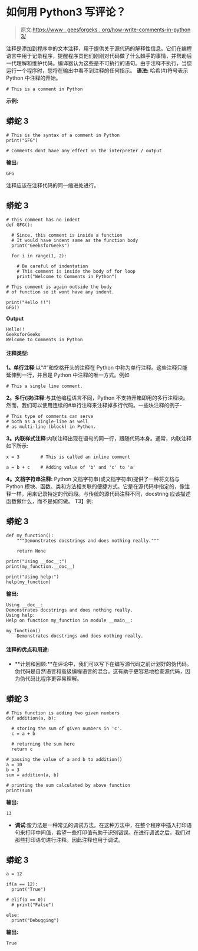 # 如何用 Python3 写评论？

> 原文:[https://www . geesforgeks . org/how-write-comments-in-python 3/](https://www.geeksforgeeks.org/how-to-write-comments-in-python3/)

注释是添加到程序中的文本注释，用于提供关于源代码的解释性信息。它们在编程语言中用于记录程序，提醒程序员他们刚刚对代码做了什么棘手的事情，并帮助后一代理解和维护代码。编译器认为这些是不可执行的语句。由于注释不执行，当您运行一个程序时，您将在输出中看不到注释的任何指示。
**语法:**
哈希(#)符号表示 Python 中注释的开始。

```
# This is a comment in Python
```

**示例:**

## 蟒蛇 3

```
# This is the syntax of a comment in Python
print("GFG")

# Comments dont have any effect on the interpreter / output
```

**输出:**

```
GFG
```

注释应该在注释代码的同一缩进处进行。

## 蟒蛇 3

```
# This comment has no indent
def GFG():

  # Since, this comment is inside a function
  # It would have indent same as the function body
  print("GeeksforGeeks")

  for i in range(1, 2):

    # Be careful of indentation
    # This comment is inside the body of for loop
    print("Welcome to Comments in Python")

# This comment is again outside the body
# of function so it wont have any indent.

print("Hello !!")
GFG()
```

**Output**

```
Hello!!
GeeksforGeeks
Welcome to Comments in Python
```

#### 注释类型:

**1。单行注释**:以“#”和空格开头的注释在 Python 中称为单行注释。这些注释只能延伸到一行，并且是 Python 中注释的唯一方式。例如

```
# This a single line comment.
```

**2。多行(块)注释**:与其他编程语言不同，Python 不支持开箱即用的多行注释块。然而，我们可以使用连续的#单行注释来注释掉多行代码。一些块注释的例子-

```
# This type of comments can serve
# both as a single-line as well
# as multi-line (block) in Python.
```

**3。内联样式注释**:内联注释出现在语句的同一行，跟随代码本身。通常，内联注释如下所示:

```
x = 3        # This is called an inline comment

a = b + c    # Adding value of 'b' and 'c' to 'a'
```

**4。文档字符串注释:** Python 文档字符串(或文档字符串)提供了一种将文档与 Python 模块、函数、类和方法相关联的便捷方式。它是在源代码中指定的，像注释一样，用来记录特定的代码段。与传统的源代码注释不同，docstring 应该描述函数做什么，而不是如何做。
T3】例:

## 蟒蛇 3

```
def my_function():
    """Demonstrates docstrings and does nothing really."""

    return None

print("Using __doc__:")
print(my_function.__doc__)

print("Using help:")
help(my_function)
```

**输出:**

```
Using __doc__:
Demonstrates docstrings and does nothing really.
Using help:
Help on function my_function in module __main__:

my_function()
    Demonstrates docstrings and does nothing really.
```

#### 注释的优点和用途:

*   **计划和回顾:**在评论中，我们可以写下在编写源代码之前计划好的伪代码。伪代码是自然语言和高级编程语言的混合。这有助于更容易地检查源代码，因为伪代码比程序更容易理解。

## 蟒蛇 3

```
# This function is adding two given numbers
def addition(a, b):

  # storing the sum of given numbers in 'c'.
  c = a + b

  # returning the sum here
  return c

# passing the value of a and b to addition()
a = 10
b = 3
sum = addition(a, b)

# printing the sum calculated by above function
print(sum)
```

**输出:**

```
13
```

*   **调试**:蛮力法是一种常见的调试方法。在这种方法中，在整个程序中插入打印语句来打印中间值，希望一些打印值有助于识别错误。在进行调试之后，我们对那些打印语句进行注释。因此注释也用于调试。

## 蟒蛇 3

```
a = 12

if(a == 12):
  print("True")

# elif(a == 0):
  # print("False")

else:
  print("Debugging")
```

**输出:**

```
True
```